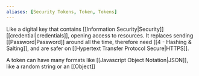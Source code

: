 ```yaml
---
aliases: [Security Tokens, Token, Tokens]
---
```


Like a digital key that contains [[Information Security|Security]] [[credential|credentials]], opening access to resources. It replaces sending [[Password|Password]] around all the time, therefore need [[4 - Hashing & Salting]], and are safer on [[Hypertext Transfer Protocol Secure|HTTPS]].

A token can have many formats like [[Javascript Object Notation|JSON]], like a random string or an [[Object]]
